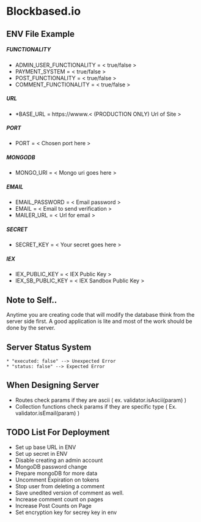 # Blockbased.io

## ENV File Example
##### FUNCTIONALITY
* ADMIN_USER_FUNCTIONALITY = < true/false >
* PAYMENT_SYSTEM = < true/false >
* POST_FUNCTIONALITY = < true/false >
* COMMENT_FUNCTIONALITY = < true/false >

##### URL
* *BASE_URL = https://wwww.< (PRODUCTION ONLY) Url of Site >

##### PORT
* PORT = < Chosen port here >

##### MONGODB
* MONGO_URI = < Mongo uri goes here >

##### EMAIL
* EMAIL_PASSWORD = < Email password >
* EMAIL = < Email to send verification >
* MAILER_URL = < Url for email >

##### SECRET
* SECRET_KEY = < Your secret goes here >

##### IEX
* IEX_PUBLIC_KEY = < IEX Public Key >
* IEX_SB_PUBLIC_KEY = < IEX Sandbox Public Key >


## Note to Self..
Anytime you are creating code that will modify the database think from the server side first. A good application is lite and most of the work should be done by the server.


## Server Status System
```
* "executed: false" --> Unexpected Error
* "status: false" --> Expected Error
``` 

## When Designing Server
* Routes check params if they are ascii ( ex. validator.isAscii(param) )
* Collection functions check params if they are specific type ( Ex. validator.isEmail(param) )


## TODO List For Deployment
* Set up base URL in ENV
* Set up secret in ENV
* Disable creating an admin account
* MongoDB password change
* Prepare mongoDB for more data
* Uncomment Expiration on tokens
* Stop user from deleting a comment
* Save unedited version of comment as well.
* Increase comment count on pages
* Increase Post Counts on Page
* Set encryption key for secrey key in env
